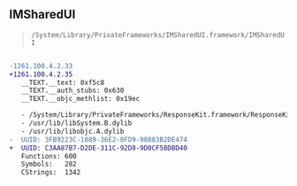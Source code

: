 ## IMSharedUI

> `/System/Library/PrivateFrameworks/IMSharedUI.framework/IMSharedUI`

```diff

-1261.100.4.2.33
+1261.100.4.2.35
   __TEXT.__text: 0xf5c8
   __TEXT.__auth_stubs: 0x630
   __TEXT.__objc_methlist: 0x19ec

   - /System/Library/PrivateFrameworks/ResponseKit.framework/ResponseKit
   - /usr/lib/libSystem.B.dylib
   - /usr/lib/libobjc.A.dylib
-  UUID: 3FB9223C-1889-36E2-8FD9-90883B2DE474
+  UUID: C3AA87B7-D2DE-311C-92D8-9D0CF5BDBD40
   Functions: 600
   Symbols:   282
   CStrings:  1342

```
